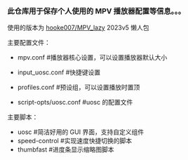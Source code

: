 ### 此仓库用于保存个人使用的 MPV 播放器配置等信息。。。

使用的版本为 [hooke007/MPV_lazy](https://github.com/hooke007/MPV_lazy) 2023v5 懒人包

主要配置文件：

- mpv.conf #播放器核心设置，可以设置播放器默认大小

- input_uosc.conf #快捷键设置

- profiles.conf #预设组，可以设置播放时置顶

- script-opts/uosc.conf #uosc 的配置文件

主要脚本：

- uosc #简洁好用的 GUI 界面，支持自定义组件
- speed-control #实现速度快捷切换的脚本
- thumbfast #进度条显示缩略图脚本
